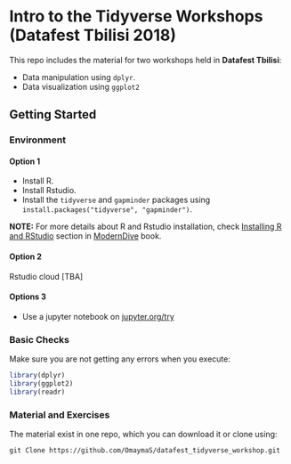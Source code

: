 # Intro to the Tidyverse Workshops (Datafest Tbilisi 2018)

This repo includes the material for two workshops held in **Datafest Tbilisi**:

- Data manipulation using `dplyr`.
- Data visualization using `ggplot2`

## Getting Started 

### Environment

#### Option 1

- Install R.
- Install Rstudio.
- Install the `tidyverse`  and `gapminder` packages using `install.packages("tidyverse", "gapminder")`.

**NOTE:** For more details about R and Rstudio installation, check [Installing R and RStudio](https://moderndive.com/2-getting-started.html#installing-r-and-rstudio) section in [ModernDive](https://moderndive.com) book.

#### Option 2

Rstudio cloud [TBA]

#### Options 3

- Use a jupyter notebook on [jupyter.org/try](http://jupyter.org/try)

### Basic Checks

Make sure you are not getting any errors when you execute:

```r
library(dplyr)
library(ggplot2)
library(readr)
```

### Material and Exercises

The material exist in one repo, which you can download it or clone using:

`git Clone https://github.com/OmaymaS/datafest_tidyverse_workshop.git`

